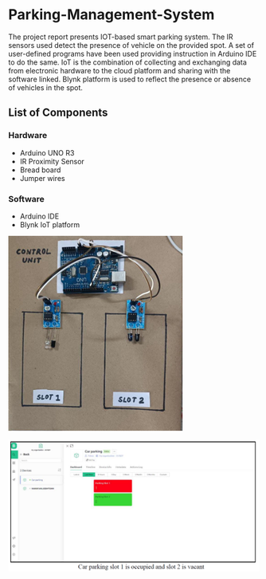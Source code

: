 # Parking-Management-System

The project report presents IOT-based smart parking system. The IR sensors used detect the presence of vehicle on the provided spot. A set of user-defined programs have been used providing instruction in Arduino IDE to do the same. IoT is the combination of collecting and exchanging data from electronic hardware to the cloud platform and sharing with the software linked. Blynk platform is used to reflect the presence or absence of vehicles in the spot.

## List of Components
### Hardware
<ul>
<li>Arduino UNO R3</li>
<li>IR Proximity Sensor</li>
<li>Bread board</li>
<li>Jumper wires</li>
</ul>

### Software
<ul>
<li>Arduino IDE</li>
<li>Blynk IoT platform</li>
</ul>

<p align="left">
  <img src="https://github.com/SKULLDRAGON099/banner/blob/main/WhatsApp%20Image%202023-03-27%20at%204.33.46%20PM.jpeg?raw=true" width="350" alt="accessibility text">
</p>

<p align="left">
  <img src="https://github.com/SKULLDRAGON099/banner/blob/main/car.png?raw=true" width="550" alt="accessibility text">
</p>
